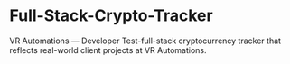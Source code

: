 # Full-Stack-Crypto-Tracker
VR Automations — Developer Test-full-stack cryptocurrency tracker that reflects real-world client projects at VR Automations.
